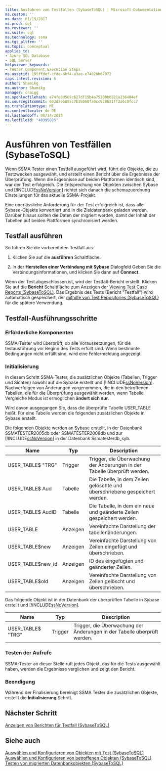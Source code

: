 ```yaml
---
title: Ausführen von Testfällen (SybaseToSQL) | Microsoft-Dokumentation
ms.custom: ''
ms.date: 01/19/2017
ms.prod: sql
ms.reviewer: ''
ms.suite: sql
ms.technology: ssma
ms.tgt_pltfrm: ''
ms.topic: conceptual
applies_to:
- Azure SQL Database
- SQL Server
helpviewer_keywords:
- Tester Component,Execution Steps
ms.assetid: 195ffdef-cfde-4bf4-a3ae-e7402bb07972
caps.latest.revision: 6
author: Shamikg
ms.author: Shamikg
manager: craigg
ms.openlocfilehash: e74fe0d569c627df15b4a75200b6821a236404ef
ms.sourcegitcommit: 603d2e588ac7b36060fa0cc9c8621ff2a6c0fcc7
ms.translationtype: MT
ms.contentlocale: de-DE
ms.lasthandoff: 08/14/2018
ms.locfileid: "40395085"
---
```

# <a name="running-test-cases-sybasetosql"></a>Ausführen von Testfällen (SybaseToSQL)
Wenn SSMA Tester einen Testfall ausgeführt wird, führt die Objekte, die zu Testzwecken ausgewählt, und erstellt einen Bericht über die Ergebnisse der Überprüfung. Wenn die Ergebnisse auf beiden Plattformen identisch sind, war der Test erfolgreich. Die Entsprechung von Objekten zwischen Sybase und [!INCLUDE[ssNoVersion](../../includes/ssnoversion-md.md)] richtet sich danach die schemazuordnung Einstellungen für das aktuelle SSMA-Projekt.  
  
Eine unerlässliche Anforderung für der Test erfolgreich ist, dass alle Sybase-Objekte konvertiert und in die Zieldatenbank geladen werden. Darüber hinaus sollten die Daten der migriert werden, damit der Inhalt der Tabellen auf beiden Plattformen synchronisiert werden.  
  
## <a name="run-test-case"></a>Testfall ausführen  
So führen Sie die vorbereiteten Testfall aus:  
  
1.  Klicken Sie auf die **ausführen** Schaltfläche.  
  
2.  In der **Herstellen einer Verbindung mit Sybase** Dialogfeld Geben Sie die Verbindungsinformationen, und klicken Sie dann auf **Connect**.  
  
Wenn der Test abgeschlossen ist, wird der Testfall-Bericht erstellt. Klicken Sie auf die **Bericht** Schaltfläche zum Anzeigen der [Viewing Test Case Reports &#40;SybaseToSQL&#41;](../../ssma/sybase/viewing-test-case-reports-sybasetosql.md). Das Ergebnis des Tests (Bericht "Testfall") wird automatisch gespeichert, der [mithilfe von Test Repositories &#40;SybaseToSQL&#41; ](../../ssma/sybase/using-test-repositories-sybasetosql.md) für die spätere Verwendung.  
  
## <a name="test-case-execution-steps"></a>Testfall-Ausführungsschritte  
  
### <a name="prerequisites"></a>Erforderliche Komponenten  
SSMA-Tester wird überprüft, ob alle Voraussetzungen, für die testausführung vor Beginn des Tests erfüllt sind. Wenn bestimmte Bedingungen nicht erfüllt sind, wird eine Fehlermeldung angezeigt.  
  
### <a name="initialization"></a>Initialisierung  
In diesem Schritt SSMA-Tester, die zusätzlichen Objekte (Tabellen, Trigger und Sichten) sowohl auf die Sybase erstellt und [!INCLUDE[ssNoVersion](../../includes/ssnoversion-md.md)]. Nachverfolgen von Änderungen vorgenommen, die in den betroffenen Tabellen, die für die Überprüfung ausgewählt werden, wenn Tabelle Vergleiche Modus ist ermöglichen **ändert sich nur**.  
  
Wird davon ausgegangen Sie, dass die überprüfte Tabelle USER_TABLE heißt. Für eine Tabelle werden die folgenden zusätzlichen Objekte in Sybase erstellt.  
  
Die folgenden Objekte werden an Sybase erstellt, in der Datenbank SSMATESTER2005db oder SSMATESTER2008db und zur [!INCLUDE[ssNoVersion](../../includes/ssnoversion-md.md)] in der Datenbank Ssmatesterdb_syb.  
  
|Name|Typ|Description|  
|--------|--------|---------------|  
|USER_TABLE$ "TRG"|Trigger|Trigger, die Überwachung der Änderungen in der Tabelle überprüft werden.|  
|USER_TABLE$ Aud|Tabelle|Die Tabelle, in dem Zeilen gelöschte und überschriebene gespeichert werden.|  
|USER_TABLE$ AudID|Tabelle|Die Tabelle, in dem ein neue und geänderte Zeilen gespeichert werden.|  
|USER_TABLE|Anzeigen|Vereinfachte Darstellung der tabellenänderungen.|  
|USER_TABLE$new|Anzeigen|Vereinfachte Darstellung von Zeilen eingefügt und überschrieben.|  
|USER_TABLE$new_id|Anzeigen|ID des eingefügten und geänderter Zeilen.|  
|USER_TABLE$old|Anzeigen|Vereinfachte Darstellung von Zeilen gelöscht und überschrieben.|  
  
Das folgende Objekt ist in der Datenbank der überprüften Tabelle in Sybase erstellt und [!INCLUDE[ssNoVersion](../../includes/ssnoversion-md.md)].  
  
|Name|Typ|Description|  
|--------|--------|---------------|  
|USER_TABLE$ "TRG"|Trigger|Trigger, die Überwachung der Änderungen in der Tabelle überprüft werden.|  
  
### <a name="test-object-calls"></a>Testen der Aufrufe  
SSMA-Tester an dieser Stelle ruft jedes Objekt, das für die Tests ausgewählt haben, werden die Ergebnisse verglichen und zeigt den Bericht.  
  
### <a name="finalization"></a>Beendigung  
Während der Finalisierung bereinigt SSMA Tester die zusätzlichen Objekte, erstellt die **Initialisierung** Schritt.  
  
## <a name="next-step"></a>Nächster Schritt  
[Anzeigen von Berichten für Testfall &#40;SybaseToSQL&#41;](../../ssma/sybase/viewing-test-case-reports-sybasetosql.md)  
  
## <a name="see-also"></a>Siehe auch  
[Auswählen und Konfigurieren von Objekten mit Test &#40;SybaseToSQL&#41;](../../ssma/sybase/selecting-and-configuring-objects-to-test-sybasetosql.md)  
[Auswählen und Konfigurieren von betroffenen Objekten &#40;SybaseToSQL&#41;](../../ssma/sybase/selecting-and-configuring-affected-objects-sybasetosql.md)  
[Testen von migrierten Datenbankobjekten &#40;SybaseToSQL&#41;](../../ssma/sybase/testing-migrated-database-objects-sybasetosql.md)  
  
